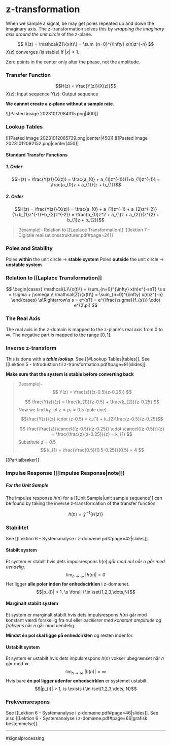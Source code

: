 # z-transformation

When we sample a signal, be may get poles repeated up and down the imaginary axis. The z-transformation solves this by *wrapping the imaginary axis around the unit circle* of the z-plane.

$$ X(z) = \mathcal{Z}\{x(t)\} = \sum_{n=0}^{\infty} x(n)z^{-n}  $$
$X(z)$ converges (is stable) if $|x| < 1$.

Zero points in the center only alter the phase, not the amplitude.
### Transfer Function
$$H(z) = \frac{Y(z)}{X(z)}$$
$X(z)$: Input sequence
$Y(z)$: Output sequence

**We cannot create a z-plane without a sample rate**.

![[Pasted image 20231012084315.png|400]]

### Lookup Tables
![[Pasted image 20231012085739.png|center|450]]
![[Pasted image 20231012092152.png|center|450]]

#### Standard Transfer Functions
##### 1. Order
$$H(z) = \frac{Y(z)}{X(z)} = \frac{a_{0} + a_{1}z^{-1}}{1+b_{1}z^{-1}} = \frac{a_{0}z + a_{1}}{z + b_{1}}$$
##### 2. Order
$$H(z) = \frac{Y(z)}{X(z)} = \frac{a_{0} + a_{1}z^{-1} + a_{2}z^{-2}}{1+b_{1}z^{-1}+b_{2}z^{-2}} = \frac{a_{0}z^2 + a_{1}z + a_{2}}{z^{2} + b_{1}z + b_{2}}$$


>[!example]- Relation to [[Laplace Transformation]]
>![[lektion 7 - Digitale realisationsstrukturer.pdf#page=24]]

### Poles and Stability
Poles **within** the unit circle -> **stable system**
Poles **outside** the unit circle -> **unstable system**

### Relation to [[Laplace Transformation]]

$$
\begin{cases}
\mathcal{L}\{x(t)\} = \sum_{n=0}^{\infty} x(n)e^{-snT} \s s = \sigma + j\omega \\ 
\mathcal{Z}\{x(t)\} = \sum_{n=0}^{\infty} x(n)z^{-n} 
\end{cases}
\s\Rightarrow\s
s = e^{sT} = e^{\frac{\sigma}{f_{s}}} \cdot e^{2\pi}
$$

### The Real Axis
The real axis in the $z$-domain is mapped to the z-plane's real axis from $0$ to $\infty$. The negative part is mapped to the range $[0, 1]$.

### Inverse z-transform
This is done with a ***table lookup***. See [[#Lookup Tables|tables]]. See [[Lektion 5 - Introduktion til z-transformation.pdf#page=81|slides]].

**Make sure that the system is stable before converting back**

>[!example]-
>$$
>Y(z) = \frac{z}{(z-0.5)(z-0.25)}
>$$
>
>$$
>\frac{Y(z)}{z} = \frac{k_{1}}{z-0.5} + \frac{k_{2}}{z-0.25}
>$$
>Now we find $k_{1}$: let $z=p_{1} = 0.5$ (pole one).
>$$\frac{Y(z)}{z} \cdot (z-0.5) = k_{1} + k_{2}\frac{z-0.5}{z-0.25}$$
>
>$$
>\frac{\frac{z}{\cancel{(z-0.5)}(z-0.25)} \cdot \cancel{(z-0.5)}}{z} = \frac{\frac{z}{z-0.25}}{z} = k_{1}
>$$
>Substitute $z = 0.5$
>$$
>k_{1} = \frac{\frac{0.5}{0.5-0.25}}{0.5} = 4
>$$

[[Partialbrøker]]

### Impulse Response ([[Impulse Response|note]])

##### For the Unit Sample
The impulse response $h(n)$ for a [[Unit Sample|unit sample sequence]] can be found by taking the inverse z-transformation of the transfer function.

$$h(n) = \mathcal{Z}^{-1}\{H(z)\}$$
### Stabilitet
See [[Lektion 6 - Systemanalyse i z-domæne.pdf#page=42|slides]].

#### Stabilt system
Et system er stabilt hvis dets impulsrespons $h(n)$ *går mod nul når n går med uendelig*.
$$\lim_{n\to\infty}\ |h(n)| = 0$$
Her ligger **alle poler inden for enhedscirklen** i z-domænet.
$$|p_{i}| < 1, \s \forall i \in \set{1,2,3,\dots,N}$$
#### Marginalt stabilt system
Et system er marginalt stabilt hvis dets impulsrespons $h(n)$ går mod konstant værdi forskellig fra nul eller *oscillerer med konstant amplitude og frekvens* når $n$ går mod uendelig.

**Mindst én pol skal ligge på enhedcirklen** og resten indenfor.

#### Ustabilt system
Et system er ustabilt hvis dets impulsrespons $h(n)$ vokser ubegrænset når $n$ går mod $\infty$.
$$\lim_{n\to\infty}\ |h(n)| = \infty$$
Hvis bare **én pol ligger udenfor enhedscirklen** er systemet ustabilt.
$$|p_{i}| > 1, \s \exists i \in \set{1,2,3,\dots, N}$$

### Frekvensrespons
See [[Lektion 6 - Systemanalyse i z-domæne.pdf#page=46|slides]].
See also [[Lektion 6 - Systemanalyse i z-domæne.pdf#page=66|grafisk bestemmelse]].

---
#signalprocessing
